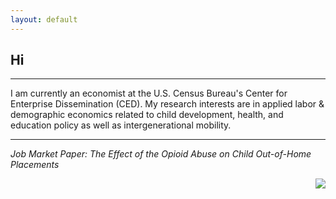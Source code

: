 ```yaml
---
layout: default
---
```



## Hi

---

I am currently an economist at the U.S. Census Bureau's Center for Enterprise Dissemination (CED). My research interests are in applied labor & demographic economics related to child development, health, and education policy as well as intergenerational mobility.

---

*Job Market Paper: The Effect of the Opioid Abuse on Child Out-of-Home Placements*

<img style="float: right;" src="https://media-exp1.licdn.com/dms/image/C5603AQFZTtTMKtNqzA/profile-displayphoto-shrink_800_800/0/1571363370391?e=1635379200&v=beta&t=OJg1G7cGSJSy6LVnShgI75ATxBkx62VBDi91ds18VQo">


